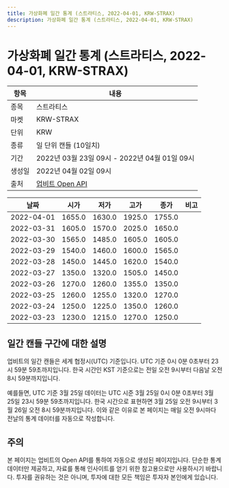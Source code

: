 ```yaml
---
title: 가상화폐 일간 통계 (스트라티스, 2022-04-01, KRW-STRAX)
description: 가상화폐 일간 통계 (스트라티스, 2022-04-01, KRW-STRAX)
---
```



가상화폐 일간 통계 (스트라티스, 2022-04-01, KRW-STRAX)
===

|항목|내용|
|--|--|
|종목|스트라티스|
|마켓|KRW-STRAX|
|단위|KRW|
|종류|일 단위 캔들 (10일치)|
|기간|2022년 03월 23일 09시 - 2022년 04월 01일 09시|
|생성일|2022년 04월 02일 09시|
|출처|[업비트 Open API](https://docs.upbit.com)|


|날짜|시가|저가|고가|종가|비고|
|--|--|--|--|--|--|
|2022-04-01|1655.0|1630.0|1925.0|1755.0|    |
|2022-03-31|1605.0|1570.0|2025.0|1650.0|    |
|2022-03-30|1565.0|1485.0|1605.0|1605.0|    |
|2022-03-29|1540.0|1460.0|1600.0|1565.0|    |
|2022-03-28|1450.0|1445.0|1620.0|1540.0|    |
|2022-03-27|1350.0|1320.0|1505.0|1450.0|    |
|2022-03-26|1270.0|1260.0|1355.0|1350.0|    |
|2022-03-25|1260.0|1255.0|1320.0|1270.0|    |
|2022-03-24|1250.0|1225.0|1350.0|1260.0|    |
|2022-03-23|1230.0|1215.0|1270.0|1250.0|    |


일간 캔들 구간에 대한 설명
---


업비트의 일간 캔들은 세계 협정시(UTC) 기준입니다. 
UTC 기준 0시 0분 0초부터 23시 59분 59초까지입니다. 
한국 시간인 KST 기준으로는 전일 오전 9시부터 다음날 오전 8시 59분까지입니다. 


예를들면, UTC 기준 3월 25일 데이터는 UTC 시준 3월 25일 0시 0분 0초부터 3월 25일 23시 59분 59초까지입니다. 
한국 시간으로 표현하면 3월 25일 오전 9시부터 3월 26일 오전 8시 59분까지입니다. 
이와 같은 이유로 본 페이지는 매일 오전 9시마다 전날의 통계 데이터를 자동으로 작성합니다. 


주의
---


본 페이지는 업비트의 Open API를 통하여 자동으로 생성된 페이지입니다. 
단순한 통계 데이터만 제공하고, 자료를 통해 인사이트를 얻기 위한 참고용으로만 사용하시기 바랍니다. 
투자를 권유하는 것은 아니며, 투자에 대한 모든 책임은 투자자 본인에게 있습니다. 
